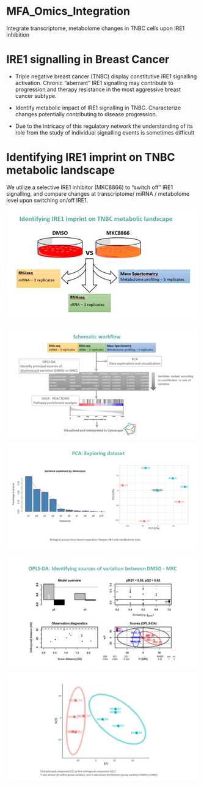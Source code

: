 # MFA_Omics_Integration
 Integrate transcriptome, metabolome changes in TNBC cells upon IRE1 inhibition

# IRE1 signalling in Breast Cancer

* Triple negative breast cancer (TNBC) display constitutive IRE1 signalling activation. Chronic “aberrant” IRE1 signalling may contribute to progression and therapy resistance in the most aggressive breast cancer subtype.

* Identify metabolic impact of IRE1 signalling in TNBC. Characterize changes potentially contributing to disease progression. 

* Due to the intricacy of this regulatory network the understanding of its role from the study of individual signalling events is sometimes difficult

# Identifying IRE1 imprint on TNBC metabolic landscape

We utilize a selective IRE1 inhibitor (MKC8866) to “switch off” IRE1 signalling, and compare changes at transcriptome/ miRNA / metabolome level upon switching on/off IRE1.

![Test Image 1](https://github.com/xaitorx/OPLS-DA_Integration/blob/master/pics/test1.jpg)

![Slide3](https://github.com/xaitorx/OPLS-DA_Integration/blob/master/pics/Slide3.jpg)

![Test Image](https://github.com/xaitorx/OPLS-DA_Integration/blob/master/pics/Slide4.jpg)

![Test Image](https://github.com/xaitorx/OPLS-DA_Integration/blob/master/pics/Slide5.jpg)

![Test Image](https://github.com/xaitorx/OPLS-DA_Integration/blob/master/pics/Slide6.jpg)
